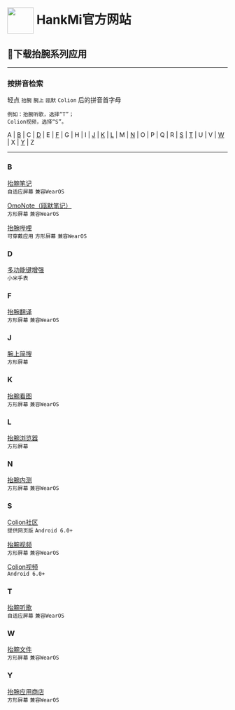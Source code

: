 
# [<img src="https://www.hankmi.com/favicon.ico" width="60" height="60" align="center" />](https://www.hankmi.com) HankMi官方网站
## 💾下载抬腕系列应用

***

### 按拼音检索
轻点 `抬腕` `腕上` `瓯默` `Colion` 后的拼音首字母  
~~~
例如：抬腕听歌，选择“T”；
Colion视频，选择“S”。
~~~
  
A | [B](#b) | C | [D](#d) | E | [F](#f) | G | H | I | [J](#j) | [K](#k) | [L](#l) | M | [N](#n) | O | P | Q | R | [S](#s) | [T](#t) | U | V | [W](#w) | X | [Y](#y) | Z 

***

### B  
[抬腕笔记](noteplus.md)  
`自适应屏幕`
`兼容WearOS` 

[OmoNote（瓯默笔记）](omonote.md)  
`方形屏幕`
`兼容WearOS`  

[抬腕哔哩](wearbili.md)  
`可穿戴应用`
`方形屏幕`
`兼容WearOS`  

### D

[多功能键增强](wearlauncher.md)  
`小米手表` 

### F

[抬腕翻译](weartranslate.md)  
`方形屏幕`
`兼容WearOS`  

### J

[腕上简搜](wearsearch.md)  
`方形屏幕`  

### K

[抬腕看图](weargallery.md)  
`方形屏幕`
`兼容WearOS`  

### L

[抬腕浏览器](wearbrowser.md)  
`方形屏幕`  

### N

[抬腕内测](wearbeta.md)  
`方形屏幕`
`兼容WearOS` 

### S

[Colion社区](https://www.hankmi.com/community)  
`提供网页版`
`Android 6.0+`  

[抬腕视频](wearmedia.md)  
`方形屏幕`
`兼容WearOS`   

[Colion视频](mobilemedia.md)  
`Android 6.0+`  

### T

[抬腕听歌](wearmusic.md)  
`自适应屏幕`
`兼容WearOS`  

### W

[抬腕文件](wearfileexplorer.md)  
`方形屏幕`
`兼容WearOS`   
  
### Y

[抬腕应用商店](appstore.md)  
`方形屏幕`
`兼容WearOS`   
